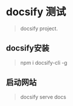 # docsify 测试

> docsify project.

  


## docsify安装

> npm i docsify-cli -g



## 启动网站

> docsify serve docs